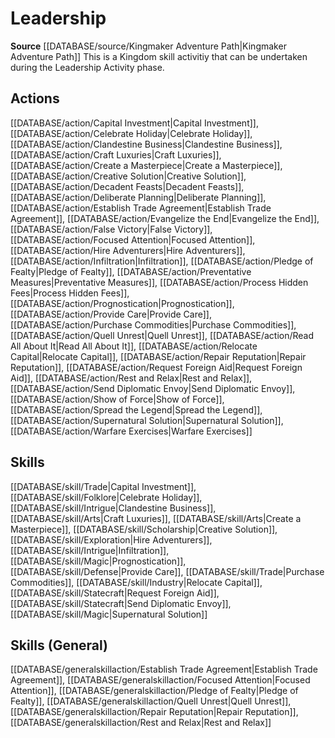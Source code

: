 ﻿---
id: '439'
name: Leadership
rarity: Common
source: '[[DATABASE/source/Kingmaker Adventure Path|Kingmaker Adventure Path]]'
trait:
- Leadership
type: Trait

---
# Leadership

**Source** [[DATABASE/source/Kingmaker Adventure Path|Kingmaker Adventure Path]]
This is a Kingdom skill activitiy that can be undertaken during the Leadership Activity phase.

## Actions

[[DATABASE/action/Capital Investment|Capital Investment]], [[DATABASE/action/Celebrate Holiday|Celebrate Holiday]], [[DATABASE/action/Clandestine Business|Clandestine Business]], [[DATABASE/action/Craft Luxuries|Craft Luxuries]], [[DATABASE/action/Create a Masterpiece|Create a Masterpiece]], [[DATABASE/action/Creative Solution|Creative Solution]], [[DATABASE/action/Decadent Feasts|Decadent Feasts]], [[DATABASE/action/Deliberate Planning|Deliberate Planning]], [[DATABASE/action/Establish Trade Agreement|Establish Trade Agreement]], [[DATABASE/action/Evangelize the End|Evangelize the End]], [[DATABASE/action/False Victory|False Victory]], [[DATABASE/action/Focused Attention|Focused Attention]], [[DATABASE/action/Hire Adventurers|Hire Adventurers]], [[DATABASE/action/Infiltration|Infiltration]], [[DATABASE/action/Pledge of Fealty|Pledge of Fealty]], [[DATABASE/action/Preventative Measures|Preventative Measures]], [[DATABASE/action/Process Hidden Fees|Process Hidden Fees]], [[DATABASE/action/Prognostication|Prognostication]], [[DATABASE/action/Provide Care|Provide Care]], [[DATABASE/action/Purchase Commodities|Purchase Commodities]], [[DATABASE/action/Quell Unrest|Quell Unrest]], [[DATABASE/action/Read All About It|Read All About It]], [[DATABASE/action/Relocate Capital|Relocate Capital]], [[DATABASE/action/Repair Reputation|Repair Reputation]], [[DATABASE/action/Request Foreign Aid|Request Foreign Aid]], [[DATABASE/action/Rest and Relax|Rest and Relax]], [[DATABASE/action/Send Diplomatic Envoy|Send Diplomatic Envoy]], [[DATABASE/action/Show of Force|Show of Force]], [[DATABASE/action/Spread the Legend|Spread the Legend]], [[DATABASE/action/Supernatural Solution|Supernatural Solution]], [[DATABASE/action/Warfare Exercises|Warfare Exercises]]

## Skills

[[DATABASE/skill/Trade|Capital Investment]], [[DATABASE/skill/Folklore|Celebrate Holiday]], [[DATABASE/skill/Intrigue|Clandestine Business]], [[DATABASE/skill/Arts|Craft Luxuries]], [[DATABASE/skill/Arts|Create a Masterpiece]], [[DATABASE/skill/Scholarship|Creative Solution]], [[DATABASE/skill/Exploration|Hire Adventurers]], [[DATABASE/skill/Intrigue|Infiltration]], [[DATABASE/skill/Magic|Prognostication]], [[DATABASE/skill/Defense|Provide Care]], [[DATABASE/skill/Trade|Purchase Commodities]], [[DATABASE/skill/Industry|Relocate Capital]], [[DATABASE/skill/Statecraft|Request Foreign Aid]], [[DATABASE/skill/Statecraft|Send Diplomatic Envoy]], [[DATABASE/skill/Magic|Supernatural Solution]]

## Skills (General)

[[DATABASE/generalskillaction/Establish Trade Agreement|Establish Trade Agreement]], [[DATABASE/generalskillaction/Focused Attention|Focused Attention]], [[DATABASE/generalskillaction/Pledge of Fealty|Pledge of Fealty]], [[DATABASE/generalskillaction/Quell Unrest|Quell Unrest]], [[DATABASE/generalskillaction/Repair Reputation|Repair Reputation]], [[DATABASE/generalskillaction/Rest and Relax|Rest and Relax]]